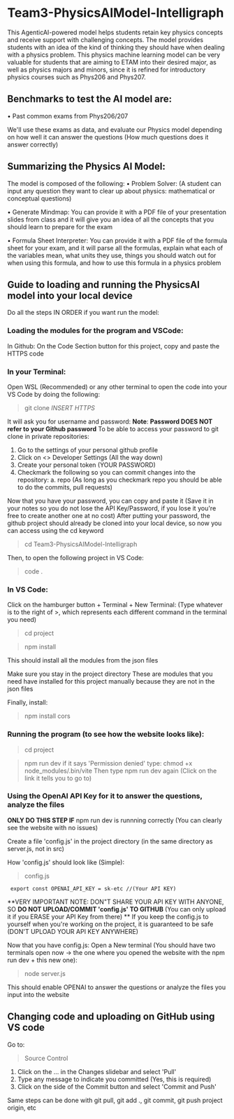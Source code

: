 # Team3-PhysicsAIModel-Intelligraph
This AgenticAI-powered model helps students retain key physics concepts and receive support with challenging concepts. The model provides students with an idea of the kind of thinking they should have when dealing with a physics problem. This physics machine learning model can be very valuable for students that are aiming to ETAM into their desired major, as well as physics majors and minors, since it is refined for introductory physics courses such as Phys206 and Phys207.

## Benchmarks to test the AI model are:
• Past common exams from Phys206/207

We'll use these exams as data, and evaluate our Physics model depending on how well it can answer the questions (How much questions does it answer correctly)

## Summarizing the Physics AI Model:
The model is composed of the following:
• Problem Solver: (A student can input any question they want to clear up about physics: mathematical or conceptual questions)

• Generate Mindmap: You can provide it with a PDF file of your presentation slides from class and it will give you an idea of all the concepts that you should learn to prepare for the exam

• Formula Sheet Interpreter: You can provide it with a PDF file of the formula sheet for your exam, and it will parse all the formulas, explain what each of the variables mean, what units they use, things you should watch out for when using this formula, and how to use this formula in a physics problem



## Guide to loading and running the PhysicsAI model into your local device
Do all the steps IN ORDER if you want run the model:

### Loading the modules for the program and VSCode: ####
In Github:
On the Code Section button for this project, copy and paste the HTTPS code

### In your Terminal: ###
Open WSL (Recommended) or any other terminal to open the code into your VS Code by doing the following:
>git clone *INSERT HTTPS*

It will ask you for username and password:
**Note**: **Password DOES NOT refer to your Github password**
To be able to access your password to git clone in private repositories:
1. Go to the settings of your personal github profile
2. Click on <> Developer Settings (All the way down)
3. Create your personal token (YOUR PASSWORD)
4. Checkmark the following so you can commit changes into the repository:
   a. repo (As long as you checkmark repo you should be able to do the commits, pull requests)

Now that you have your password, you can copy and paste it (Save it in your notes so you do not lose the API Key/Password, if you lose it you're free to create another one at no cost)
After putting your password, the github project should already be cloned into your local device, so now you can access using the cd keyword

>cd Team3-PhysicsAIModel-Intelligraph

Then, to open the following project in VS Code:
>code .



### In VS Code: ###
Click on the hamburger button + Terminal + New Terminal:
(Type whatever is to the right of >, which represents each different command in the terminal you need)
> cd project

> npm install 

This should install all the modules from the json files

Make sure you stay in the project directory
These are modules that you need have installed for this project manually because they are not 
in the json files

Finally, install:
> npm install cors



### Running the program (to see how the website looks like): ####

> cd project

> npm run dev 
if it says 'Permission denied' type:
> chmod +x node_modules/.bin/vite
Then type npm run dev again
(Click on the link it tells you to go to)




### Using the OpenAI API Key for it to answer the questions, analyze the files ###
**ONLY DO THIS STEP IF** npm run dev is runnning correctly (You can clearly see the website with no issues)

Create a file 'config.js' in the project directory (in the same directory as server.js, not in src)

How 'config.js' should look like (Simple):

> config.js

<code> export const OPENAI_API_KEY = sk-etc //(Your API KEY) </code>

**VERY IMPORTANT NOTE: DON"T SHARE YOUR API KEY WITH ANYONE, SO **DO NOT UPLOAD/COMMIT 'config.js' TO GITHUB** (You can only upload it if you ERASE your API Key from there) **
If you keep the config.js to yourself when you're working on the project, it is guaranteed to be safe (DON'T UPLOAD YOUR API KEY ANYWHERE)

Now that you have config.js:
Open a New terminal (You should have two terminals open now -> the one where you opened the website with the npm run dev + this new one):
> node server.js

This should enable OPENAI to answer the questions or analyze the files you input into the website

## Changing code and uploading on GitHub using VS code
Go to:
> Source Control

1. Click on the ... in the Changes slidebar and select 'Pull'
2. Type any message to indicate you committed (Yes, this is required)
3. Click on the side of the Commit button and select 'Commit and Push'

Same steps can be done with git pull, git add ., git commit, git push project origin, etc